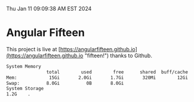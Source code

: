 Thu Jan 11 09:09:38 AM EST 2024

# Angular Fifteen


This project is live at [https://angularfifteen.github.io](https://angularfifteen.github.io "fifteen!") thanks to Github.

```bash
System Memory
               total        used        free      shared  buff/cache   available
Mem:            15Gi       2.0Gi       1.7Gi       320Mi        12Gi        13Gi
Swap:          8.0Gi          0B       8.0Gi
System Storage
1.2G	.
```
